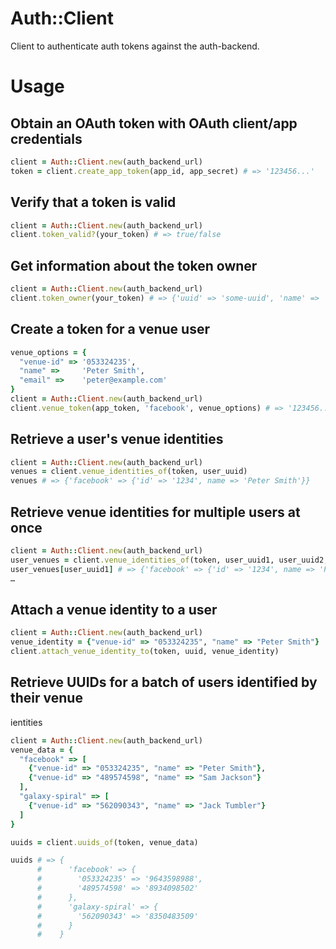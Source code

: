 # Auth::Client

Client to authenticate auth tokens against the auth-backend.

# Usage

## Obtain an OAuth token with OAuth client/app credentials

```ruby
client = Auth::Client.new(auth_backend_url)
token = client.create_app_token(app_id, app_secret) # => '123456...'
```

## Verify that a token is valid

```ruby
client = Auth::Client.new(auth_backend_url)
client.token_valid?(your_token) # => true/false
```

## Get information about the token owner

```ruby
client = Auth::Client.new(auth_backend_url)
client.token_owner(your_token) # => {'uuid' => 'some-uuid', 'name' => 'John', 'email' => 'john@example.com'}
```

## Create a token for a venue user

```ruby
venue_options = {
  "venue-id" => '053324235',
  "name" =>     'Peter Smith',
  "email" =>    'peter@example.com'
}
client = Auth::Client.new(auth_backend_url)
client.venue_token(app_token, 'facebook', venue_options) # => '123456...'
```

## Retrieve a user's venue identities

```ruby
client = Auth::Client.new(auth_backend_url)
venues = client.venue_identities_of(token, user_uuid)
venues # => {'facebook' => {'id' => '1234', name => 'Peter Smith'}}
```

## Retrieve venue identities for multiple users at once

```ruby
client = Auth::Client.new(auth_backend_url)
user_venues = client.venue_identities_of(token, user_uuid1, user_uuid2, user_uuid3)
user_venues[user_uuid1] # => {'facebook' => {'id' => '1234', name => 'Peter Smith'}}
…
```

## Attach a venue identity to a user

```ruby
client = Auth::Client.new(auth_backend_url)
venue_identity = {"venue-id" => "053324235", "name" => "Peter Smith"}
client.attach_venue_identity_to(token, uuid, venue_identity)
```

## Retrieve UUIDs for a batch of users identified by their venue
ientities

```ruby
client = Auth::Client.new(auth_backend_url)
venue_data = {
  "facebook" => [
    {"venue-id" => "053324235", "name" => "Peter Smith"},
    {"venue-id" => "489574598", "name" => "Sam Jackson"}
  ],
  "galaxy-spiral" => [
    {"venue-id" => "562090343", "name" => "Jack Tumbler"}
  ]
}

uuids = client.uuids_of(token, venue_data)

uuids # => {
      #      'facebook' => {
      #        '053324235' => '9643598988',
      #        '489574598' => '8934098502'
      #      },
      #      'galaxy-spiral' => {
      #        '562090343' => '8350483509'
      #      }
      #    }
```
